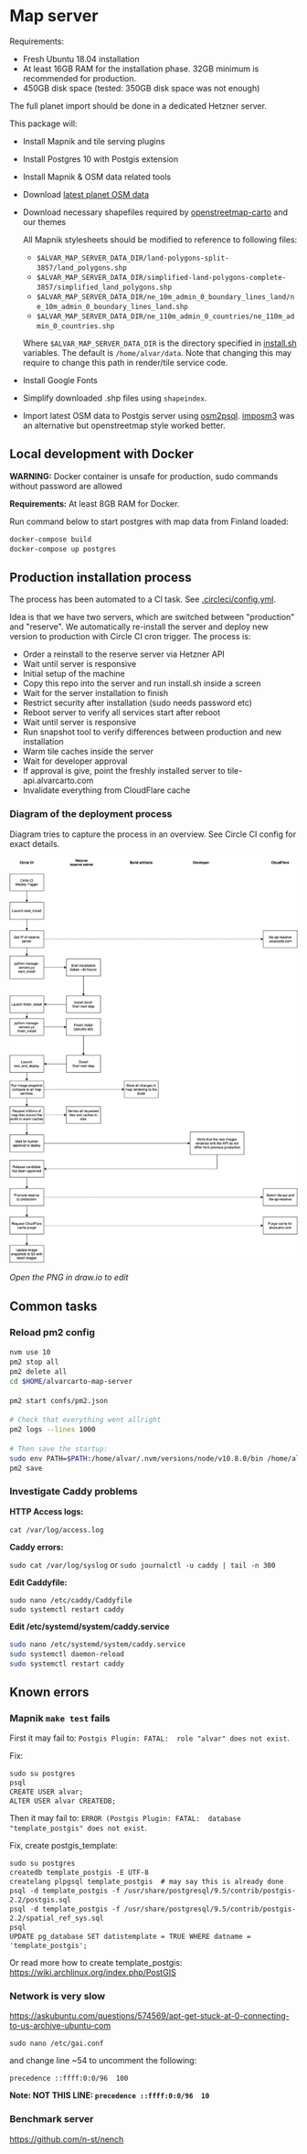 # Map server

Requirements:

* Fresh Ubuntu 18.04 installation
* At least 16GB RAM for the installation phase. 32GB minimum is recommended for production.
* 450GB disk space (tested: 350GB disk space was not enough)

The full planet import should be done in a dedicated Hetzner server.

This package will:

* Install Mapnik and tile serving plugins
* Install Postgres 10 with Postgis extension
* Install Mapnik & OSM data related tools
* Download [latest planet OSM data](http://planet.openstreetmap.org/)
* Download necessary shapefiles required by [openstreetmap-carto](https://github.com/gravitystorm/openstreetmap-carto) and our themes

    All Mapnik stylesheets should be modified to reference to following files:

    * `$ALVAR_MAP_SERVER_DATA_DIR/land-polygons-split-3857/land_polygons.shp`
    * `$ALVAR_MAP_SERVER_DATA_DIR/simplified-land-polygons-complete-3857/simplified_land_polygons.shp`
    * `$ALVAR_MAP_SERVER_DATA_DIR/ne_10m_admin_0_boundary_lines_land/ne_10m_admin_0_boundary_lines_land.shp`
    * `$ALVAR_MAP_SERVER_DATA_DIR/ne_110m_admin_0_countries/ne_110m_admin_0_countries.shp`

    Where `$ALVAR_MAP_SERVER_DATA_DIR` is the directory specified in [install.sh](install.sh)
    variables. The default is `/home/alvar/data`.
    Note that changing this may require to change this path in render/tile service code.
* Install Google Fonts
* Simplify downloaded .shp files using `shapeindex`.
* Import latest OSM data to Postgis server using [osm2psql](github.com/openstreetmap/osm2pgsql). [imposm3](https://github.com/omniscale/imposm3) was an alternative but openstreetmap style worked better.

## Local development with Docker

**WARNING:** Docker container is unsafe for production, sudo commands without password are allowed

**Requirements:** At least 8GB RAM for Docker.

Run command below to start postgres with map data from Finland loaded:

```bash
docker-compose build
docker-compose up postgres
```

## Production installation process

The process has been automated to a CI task. See [.circleci/config.yml](.circleci/config.yml).

Idea is that we have two servers, which are switched between "production" and "reserve". We automatically
re-install the server and deploy new version to production with Circle CI cron trigger. The process is:

* Order a reinstall to the reserve server via Hetzner API
* Wait until server is responsive
* Initial setup of the machine
* Copy this repo into the server and run install.sh inside a screen
* Wait for the server installation to finish
* Restrict security after installation (sudo needs password etc)
* Reboot server to verify all services start after reboot
* Wait until server is responsive
* Run snapshot tool to verify differences between production and new installation
* Warm tile caches inside the server
* Wait for developer approval
* If approval is give, point the freshly installed server to tile-api.alvarcarto.com
* Invalidate everything from CloudFlare cache


### Diagram of the deployment process

Diagram tries to capture the process in an overview. See Circle CI config for exact details.

![](docs/deployment.png)


*Open the PNG in draw.io to edit*


## Common tasks

### Reload pm2 config

```bash
nvm use 10
pm2 stop all
pm2 delete all
cd $HOME/alvarcarto-map-server

pm2 start confs/pm2.json

# Check that everything went allright
pm2 logs --lines 1000

# Then save the startup:
sudo env PATH=$PATH:/home/alvar/.nvm/versions/node/v10.8.0/bin /home/alvar/.nvm/versions/node/v10.8.0/lib/node_modules/pm2/bin/pm2 startup systemd -u alvar --hp /home/alvar
pm2 save

```


### Investigate Caddy problems

**HTTP Access logs:**

`cat /var/log/access.log`

**Caddy errors:**

`sudo cat /var/log/syslog` or `sudo journalctl -u caddy | tail -n 300`

**Edit Caddyfile:**

```
sudo nano /etc/caddy/Caddyfile
sudo systemctl restart caddy
```

**Edit /etc/systemd/system/caddy.service**

```bash
sudo nano /etc/systemd/system/caddy.service
sudo systemctl daemon-reload
sudo systemctl restart caddy
```


## Known errors

### Mapnik `make test` fails

First it may fail to: `Postgis Plugin: FATAL:  role "alvar" does not exist`.

Fix:
```
sudo su postgres
psql
CREATE USER alvar;
ALTER USER alvar CREATEDB;
```

Then it may fail to: `ERROR (Postgis Plugin: FATAL:  database "template_postgis" does not exist`.

Fix, create postgis_template:

```
sudo su postgres
createdb template_postgis -E UTF-8
createlang plpgsql template_postgis  # may say this is already done
psql -d template_postgis -f /usr/share/postgresql/9.5/contrib/postgis-2.2/postgis.sql
psql -d template_postgis -f /usr/share/postgresql/9.5/contrib/postgis-2.2/spatial_ref_sys.sql
psql
UPDATE pg_database SET datistemplate = TRUE WHERE datname = 'template_postgis';
```

Or read more how to create template_postgis: https://wiki.archlinux.org/index.php/PostGIS


### Network is very slow

https://askubuntu.com/questions/574569/apt-get-stuck-at-0-connecting-to-us-archive-ubuntu-com

```
sudo nano /etc/gai.conf
```

and change line ~54 to uncomment the following:

```
precedence ::ffff:0:0/96  100
```

**Note: NOT THIS LINE: `precedence ::ffff:0:0/96  10`**


### Benchmark server

https://github.com/n-st/nench





